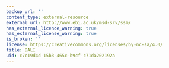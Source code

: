 ```yaml
---
backup_url: ''
content_type: external-resource
external_url: http://www.ebi.ac.uk/msd-srv/ssm/
has_external_licence_warning: true
has_external_license_warning: true
is_broken: ''
license: https://creativecommons.org/licenses/by-nc-sa/4.0/
title: DALI
uid: c7c19d4d-15b3-465c-b9cf-c71da202192a
---
```

